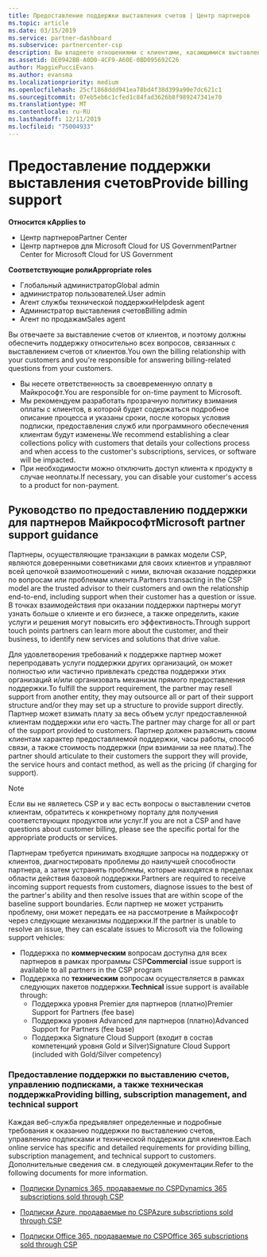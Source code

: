 ```yaml
---
title: Предоставление поддержки выставления счетов | Центр партнеров
ms.topic: article
ms.date: 03/15/2019
ms.service: partner-dashboard
ms.subservice: partnercenter-csp
description: Вы владеете отношениями с клиентами, касающимися выставления счетов, и обеспечиваете клиентам полную поддержку по всем вопросам, связанным с выставлением счетов.
ms.assetid: DE0942BB-A0D0-4CF9-A60E-0BD095692C26
author: MaggiePucciEvans
ms.author: evansma
ms.localizationpriority: medium
ms.openlocfilehash: 25cf1868ddd941ea78bd4f38d399a90e7dc621c1
ms.sourcegitcommit: 07eb5eb6c1cfed1c84fad3626b8f989247341e70
ms.translationtype: MT
ms.contentlocale: ru-RU
ms.lasthandoff: 12/11/2019
ms.locfileid: "75004933"
---
```

# <a name="provide-billing-support"></a><span data-ttu-id="fd7b2-103">Предоставление поддержки выставления счетов</span><span class="sxs-lookup"><span data-stu-id="fd7b2-103">Provide billing support</span></span>

<span data-ttu-id="fd7b2-104">**Относится к**</span><span class="sxs-lookup"><span data-stu-id="fd7b2-104">**Applies to**</span></span>

-  <span data-ttu-id="fd7b2-105">Центр партнеров</span><span class="sxs-lookup"><span data-stu-id="fd7b2-105">Partner Center</span></span>
-  <span data-ttu-id="fd7b2-106">Центр партнеров для Microsoft Cloud for US Government</span><span class="sxs-lookup"><span data-stu-id="fd7b2-106">Partner Center for Microsoft Cloud for US Government</span></span>

<span data-ttu-id="fd7b2-107">**Соответствующие роли**</span><span class="sxs-lookup"><span data-stu-id="fd7b2-107">**Appropriate roles**</span></span>
-   <span data-ttu-id="fd7b2-108">Глобальный администратор</span><span class="sxs-lookup"><span data-stu-id="fd7b2-108">Global admin</span></span>
-   <span data-ttu-id="fd7b2-109">администратор пользователей.</span><span class="sxs-lookup"><span data-stu-id="fd7b2-109">User admin</span></span>
-   <span data-ttu-id="fd7b2-110">Агент службы технической поддержки</span><span class="sxs-lookup"><span data-stu-id="fd7b2-110">Helpdesk agent</span></span>
-   <span data-ttu-id="fd7b2-111">Администратор выставления счетов</span><span class="sxs-lookup"><span data-stu-id="fd7b2-111">Billing admin</span></span>
-   <span data-ttu-id="fd7b2-112">Агент по продажам</span><span class="sxs-lookup"><span data-stu-id="fd7b2-112">Sales agent</span></span>

<span data-ttu-id="fd7b2-113">Вы отвечаете за выставление счетов от клиентов, и поэтому должны обеспечить поддержку относительно всех вопросов, связанных с выставлением счетов от клиентов.</span><span class="sxs-lookup"><span data-stu-id="fd7b2-113">You own the billing relationship with your customers and you're responsible for answering billing-related questions from your customers.</span></span>

-   <span data-ttu-id="fd7b2-114">Вы несете ответственность за своевременную оплату в Майкрософт.</span><span class="sxs-lookup"><span data-stu-id="fd7b2-114">You are responsible for on-time payment to Microsoft.</span></span>
-   <span data-ttu-id="fd7b2-115">Мы рекомендуем разработать прозрачную политику взимания оплаты с клиентов, в которой будет содержаться подробное описание процесса и указаны сроки, после которых условия подписки, предоставления служб или программного обеспечения клиентам будут изменены.</span><span class="sxs-lookup"><span data-stu-id="fd7b2-115">We recommend establishing a clear collections policy with customers that details your collections process and when access to the customer's subscriptions, services, or software will be impacted.</span></span>
-   <span data-ttu-id="fd7b2-116">При необходимости можно отключить доступ клиента к продукту в случае неоплаты.</span><span class="sxs-lookup"><span data-stu-id="fd7b2-116">If necessary, you can disable your customer's access to a product for non-payment.</span></span>

## <a name="microsoft-partner-support-guidance"></a><span data-ttu-id="fd7b2-117">Руководство по предоставлению поддержки для партнеров Майкрософт</span><span class="sxs-lookup"><span data-stu-id="fd7b2-117">Microsoft partner support guidance</span></span>

<span data-ttu-id="fd7b2-118">Партнеры, осуществляющие транзакции в рамках модели CSP, являются доверенными советниками для своих клиентов и управляют всей цепочкой взаимоотношений с ними, включая оказание поддержки по вопросам или проблемам клиента.</span><span class="sxs-lookup"><span data-stu-id="fd7b2-118">Partners transacting in the CSP model are the trusted advisor to their customers and own the relationship end-to-end, including support when their customer has a question or issue.</span></span> <span data-ttu-id="fd7b2-119">В точках взаимодействия при оказании поддержки партнеры могут узнать больше о клиенте и его бизнесе, а также определить, какие услуги и решения могут повысить его эффективность.</span><span class="sxs-lookup"><span data-stu-id="fd7b2-119">Through support touch points partners can learn more about the customer, and their business, to identify new services and solutions that drive value.</span></span>

<span data-ttu-id="fd7b2-120">Для удовлетворения требований к поддержке партнер может перепродавать услуги поддержки других организаций, он может полностью или частично привлекать средства поддержки этих организаций и/или организовать механизм прямого предоставления поддержки.</span><span class="sxs-lookup"><span data-stu-id="fd7b2-120">To fulfill the support requirement, the partner may resell support from another entity, they may outsource all or part of their support structure and/or they may set up a structure to provide support directly.</span></span>  <span data-ttu-id="fd7b2-121">Партнер может взимать плату за весь объем услуг предоставленной клиентам поддержки или его часть.</span><span class="sxs-lookup"><span data-stu-id="fd7b2-121">The partner may charge for all or part of the support provided to customers.</span></span> <span data-ttu-id="fd7b2-122">Партнер должен разъяснить своим клиентам характер предоставляемой поддержки, часы работы, способ связи, а также стоимость поддержки (при взимании за нее платы).</span><span class="sxs-lookup"><span data-stu-id="fd7b2-122">The partner should articulate to their customers the support they will provide, the service hours and contact method, as well as the pricing (if charging for support).</span></span> 

>[!Note]
><span data-ttu-id="fd7b2-123">Если вы не являетесь CSP и у вас есть вопросы о выставлении счетов клиентам, обратитесь к конкретному порталу для получения соответствующих продуктов или услуг.</span><span class="sxs-lookup"><span data-stu-id="fd7b2-123">If you are not a CSP and have questions about customer billing, please see the specific portal for the appropriate products or services.</span></span>

<span data-ttu-id="fd7b2-124">Партнерам требуется принимать входящие запросы на поддержку от клиентов, диагностировать проблемы до наилучшей способности партнера, а затем устранять проблемы, которые находятся в пределах области действия базовой поддержки.</span><span class="sxs-lookup"><span data-stu-id="fd7b2-124">Partners are required to receive incoming support requests from customers, diagnose issues to the best of the partner's ability and then resolve issues that are within scope of the baseline support boundaries.</span></span> <span data-ttu-id="fd7b2-125">Если партнер не может устранить проблему, они может передать ее на рассмотрение в Майкрософт через следующие механизмы поддержки.</span><span class="sxs-lookup"><span data-stu-id="fd7b2-125">If the partner is unable to resolve an issue, they can escalate issues to Microsoft via the following support vehicles:</span></span>

- <span data-ttu-id="fd7b2-126">Поддержка по **коммерческим** вопросам доступна для всех партнеров в рамках программы CSP</span><span class="sxs-lookup"><span data-stu-id="fd7b2-126">**Commercial** issue support is available to all partners in the CSP program</span></span>
-   <span data-ttu-id="fd7b2-127">Поддержка по **техническим** вопросам осуществляется в рамках следующих пакетов поддержки.</span><span class="sxs-lookup"><span data-stu-id="fd7b2-127">**Technical** issue support is available through:</span></span>
    -   <span data-ttu-id="fd7b2-128">Поддержка уровня Premier для партнеров (платно)</span><span class="sxs-lookup"><span data-stu-id="fd7b2-128">Premier Support for Partners (fee base)</span></span>
    -   <span data-ttu-id="fd7b2-129">Поддержка уровня Advanced для партнеров (платно)</span><span class="sxs-lookup"><span data-stu-id="fd7b2-129">Advanced Support for Partners (fee base)</span></span>
    -   <span data-ttu-id="fd7b2-130">Поддержка Signature Cloud Support (входит в состав компетенций уровня Gold и Silver)</span><span class="sxs-lookup"><span data-stu-id="fd7b2-130">Signature Cloud Support (included with Gold/Silver competency)</span></span>

### <a name="providing-billing-subscription-management-and-technical-support"></a><span data-ttu-id="fd7b2-131">Предоставление поддержки по выставлению счетов, управлению подписками, а также техническая поддержка</span><span class="sxs-lookup"><span data-stu-id="fd7b2-131">Providing billing, subscription management, and technical support</span></span> 

<span data-ttu-id="fd7b2-132">Каждая веб-служба предъявляет определенные и подробные требования к оказанию поддержки по выставлению счетов, управлению подписками и технической поддержки для клиентов.</span><span class="sxs-lookup"><span data-stu-id="fd7b2-132">Each online service has specific and detailed requirements for providing billing, subscription management, and technical support to customers.</span></span> <span data-ttu-id="fd7b2-133">Дополнительные сведения см. в следующей документации.</span><span class="sxs-lookup"><span data-stu-id="fd7b2-133">Refer to the following documents for more information.</span></span>

-   [<span data-ttu-id="fd7b2-134">Подписки Dynamics 365, продаваемые по CSP</span><span class="sxs-lookup"><span data-stu-id="fd7b2-134">Dynamics 365 subscriptions sold through CSP</span></span>](https://www.microsoftpartnercommunity.com/t5/CSP/Microsoft-Partner-Support-Guidance/m-p/5262#M30)

-   [<span data-ttu-id="fd7b2-135">Подписки Azure, продаваемые по CSP</span><span class="sxs-lookup"><span data-stu-id="fd7b2-135">Azure subscriptions sold through CSP</span></span>](https://www.microsoftpartnercommunity.com/t5/CSP/Microsoft-Partner-Support-Guidance/m-p/5263#M31)

-   [<span data-ttu-id="fd7b2-136">Подписки Office 365, продаваемые по CSP</span><span class="sxs-lookup"><span data-stu-id="fd7b2-136">Office 365 subscriptions sold through CSP</span></span>](https://www.microsoftpartnercommunity.com/t5/CSP/Microsoft-Partner-Support-Guidance/m-p/5264#M32)
 

